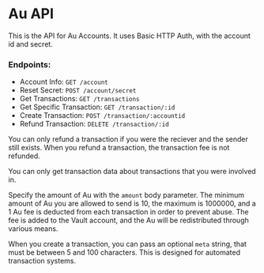 # Au API
This is the API for Au Accounts. It uses Basic HTTP Auth, with the account id and secret.

### Endpoints:
- Account Info: `GET /account`
- Reset Secret: `POST /account/secret`
- Get Transactions: `GET /transactions`
- Get Specific Transaction: `GET /transaction/:id`
- Create Transaction: `POST /transaction/:accountid`
- Refund Transaction: `DELETE /transaction/:id`

You can only refund a transaction if you were the reciever and the sender still exists. When you refund a transaction, the transaction fee is not refunded.

You can only get transaction data about transactions that you were involved in.

Specify the amount of Au with the `amount` body parameter. The minimum amount of Au you are allowed to send is 10, the maximum is 1000000, and a 1 Au fee is deducted from each transaction in order to prevent abuse. The fee is added to the Vault account, and the Au will be redistributed through various means.

When you create a transaction, you can pass an optional `meta` string, that must be between 5 and 100 characters. This is designed for automated transaction systems.